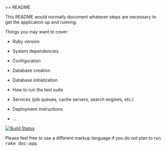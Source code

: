 == README

This README would normally document whatever steps are necessary to get the
application up and running.

Things you may want to cover:

* Ruby version

* System dependencies

* Configuration

* Database creation

* Database initialization

* How to run the test suite

* Services (job queues, cache servers, search engines, etc.)

* Deployment instructions

* ...

[![Build Status](https://travis-ci.org/olinares/gCamp.svg)](https://travis-ci.org/olinares/gCamp)


Please feel free to use a different markup language if you do not plan to run
<tt>rake doc:app</tt>.
